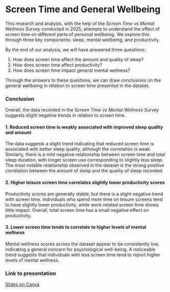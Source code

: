# Screen Time and General Wellbeing

This research and analysis, with the help of the *Screen Time vs Mental Wellness Survey* conducted in 2025, attempts to understand the effect of screen time on different parts of personal wellbeing. We explore this through three key components: sleep, mental wellbeing, and productivity.

By the end of our analysis, we will have answered three questions:
1. How does screen time affect the amount and quality of sleep?
2. How does screen time affect productivity?
3. How does screen time impact general mental wellness?

Through the answers to these questions, we can draw conclusions on the general wellbeing in relation to screen time presented in the dataset.


### Conclusion

Overall, the data recorded in the *Screen Time vs Mental Wellness Survey* suggests slight negative trends in relation to screen time.

#### 1. Reduced screen time is weakly associated with improved sleep quality and amount

The data suggests a slight trend indicating that reduced screen time is associated with better sleep quality, although the correlation is weak. Similarly, there is a mild negative relationship between screen time and total sleep duration, with longer screen use corresponding to slightly less sleep. The most notable relationship observed in the dataset is the strong positive correlation between the amount of sleep and the quality of sleep recorded.

#### 2. Higher leisure screen time correlates slightly lower productivity scores

Productivity scores are generally stable, but there is a slight negative trend with screen time. Individuals who spend more time on leisure screens tend to have slightly lower productivity, while work-related screen time shows little impact. Overall, total screen time has a small negative effect on productivity.

#### 3. Lower screen time tends to correlate to higher levels of mental wellness 

Mental wellness scores across the dataset appear to be consistently low, indicating a general concern for psychological well-being. A noticeable trend suggests that individuals with less screen time tend to report higher levels of mental wellness.


### Link to presentation 

[Slides on Canva](https://www.canva.com/design/DAG2ctbu9h8/2WN3B3Svlgk3j9LNeWWpOg/view?utm_content=DAG2ctbu9h8&utm_campaign=designshare&utm_medium=link2&utm_source=uniquelinks&utlId=h773f369aef)